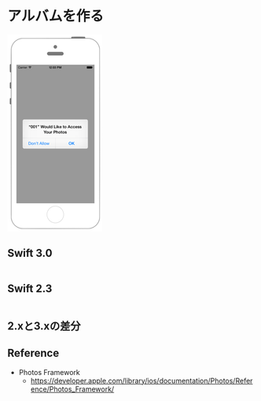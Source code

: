 # アルバムを作る

![Preview photokit001](./img/photokit001.png)

## Swift 3.0

```swift
```

## Swift 2.3

```swift
```

## 2.xと3.xの差分

## Reference

* Photos Framework
    * https://developer.apple.com/library/ios/documentation/Photos/Reference/Photos_Framework/
